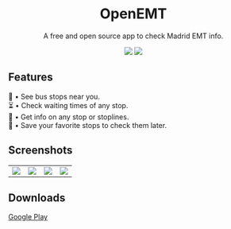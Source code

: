 <h1 align="center" border-bottom="none">OpenEMT</h1>
<p align="center">A free and open source app to check Madrid EMT info.</p>
<p align="center">
  <img src="https://img.shields.io/badge/platform-android%20%7C%20iOS-green">
  <img src= "https://img.shields.io/github/license/p3isman/open_emt">
</p>

## Features
🚏 • See bus stops near you.\
⏳ • Check waiting times of any stop.\
📍 • Get info on any stop or stoplines.\
📝 • Save your favorite stops to check them later.

## Screenshots
<table>
  <tr>
    <td>
      <img src="https://user-images.githubusercontent.com/33253306/141458535-88900c5b-b8f2-466b-a971-919bcc98640a.png">
    </td>
    <td>
      <img src="https://user-images.githubusercontent.com/33253306/141458540-0465dd99-f3af-417e-bd70-0df807d251e1.png">
    </td>
    <td>
      <img src="https://user-images.githubusercontent.com/33253306/141458545-3e206086-baab-45de-acf6-a0b8ce739aeb.png">
    </td>
    <td>
      <img src="https://user-images.githubusercontent.com/33253306/141458550-cca462f0-b986-4feb-bec4-85f73f94d0f3.png">
    </td>
  </tr>
</table>

## Downloads
<a href="https://play.google.com/store/apps/details?id=com.magusstudio.open_emt" target="_blank">Google Play</a>
